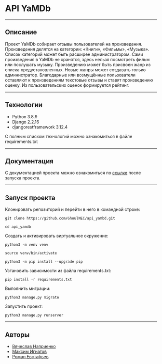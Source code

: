 # API YaMDb
***

## Описание
Проект YaMDb собирает отзывы пользователей на произведения. Произведения делятся на категории: «Книги», «Фильмы», «Музыка». Список категорий может быть расширен администратором.
Сами произведения в YaMDb не хранятся, здесь нельзя посмотреть фильм или послушать музыку.
Произведению может быть присвоен жанр из списка предустановленных. Новые жанры может создавать только администратор.
Благодарные или возмущённые пользователи оставляют к произведениям текстовые отзывы и ставят произведению оценку. Из пользовательских оценок формируется рейтинг.
***
## Технологии
* Python 3.8.9
* Django 2.2.16
* djangorestframework 3.12.4

С полным списком технологий можно ознакомиться в файле requirements.txt
***
## Документация
С документацией проекта можно ознакомиться по [ссылке](http://127.0.0.1:8000/redoc/) после запуска проекта.
***
## Запуск проекта

Клонировать репозиторий и перейти в него в командной строке:

```
git clone https://github.com/GhoulNEC/api_yambd.git
```

```
cd api_yamdb
```

Создать и активировать виртуальное окружение:

```
python3 -m venv venv
```

```
source venv/bin/activate
```

```
python3 -m pip install --upgrade pip
```

Установить зависимости из файла requirements.txt:

```
pip install -r requirements.txt
```

Выполнить миграции:

```
python3 manage.py migrate
```

Запустить проект:

```
python3 manage.py runserver
```
***
## Авторы
* [Вячеслав Наприенко](https://github.com/Hellon048)
* [Максим Игнатов](https://github.com/Maxon57)
* [Роман Евстафьев](https://github.com/GhoulNEC)
